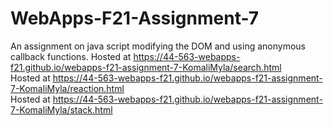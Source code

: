 # WebApps-F21-Assignment-7
An assignment on java script modifying the DOM and using anonymous callback functions.
Hosted at https://44-563-webapps-f21.github.io/webapps-f21-assignment-7-KomaliMyla/search.html<br>
Hosted at https://44-563-webapps-f21.github.io/webapps-f21-assignment-7-KomaliMyla/reaction.html<br>
Hosted at https://44-563-webapps-f21.github.io/webapps-f21-assignment-7-KomaliMyla/stack.html<br>
